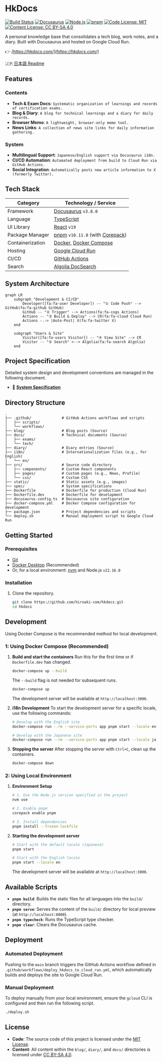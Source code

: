 # HkDocs

[![Build Status](https://github.com/hiroaki-com/hkdocs/actions/workflows/deploy_hkdocs_to_cloud_run.yml/badge.svg)](https://github.com/hiroaki-com/hkdocs/actions/workflows/deploy_hkdocs_to_cloud_run.yml)
[![Docusaurus](https://img.shields.io/badge/Docusaurus-v3.8.0-blue?logo=docusaurus)](https://docusaurus.io/)
[![Node.js](https://img.shields.io/badge/Node.js-v22.16.0-green?logo=nodedotjs)](https://nodejs.org/)
[![pnpm](https://img.shields.io/badge/pnpm-v10.11.0-orange?logo=pnpm)](https://pnpm.io/)
[![Code License: MIT](https://img.shields.io/badge/Code%20License-MIT-yellow.svg)](https://opensource.org/licenses/MIT)
[![Content License: CC BY-SA 4.0](https://img.shields.io/badge/Content-CC%20BY--SA%204.0-lightgrey.svg)](http://creativecommons.org/licenses/by-sa/4.0/)

A personal knowledge base that consolidates a tech blog, work notes, and a diary. Built with Docusaurus and hosted on Google Cloud Run.

👉 *[https://hkdocs.com/](https://hkdocs.com/)*

🇯🇵 [日本語 Readme](./README.md)

## Features

### Contents
- **Tech & Exam Docs**: `Systematic organization of learnings and records of certification exams.`
- **Blog & Diary**: `A blog for technical learnings and a diary for daily records.`
- **Browser Memo**: `A lightweight, browser-only memo tool.`
- **News Links**: `A collection of news site links for daily information gathering.`

### System
- **Multilingual Support**: `Japanese/English support via Docusaurus i18n.`
- **CI/CD Automation**: `Automated deployment from build to Cloud Run via GitHub Actions.`
- **Social Integration**: `Automatically posts new article information to X (formerly Twitter).`

## Tech Stack

| Category         | Technology / Service                                                              |
| ---------------- | --------------------------------------------------------------------------------- |
| Framework        | [Docusaurus](https://docusaurus.io/) `v3.8.0`                                     |
| Language         | [TypeScript](https://www.typescriptlang.org/)                                     |
| UI Library       | [React](https://reactjs.org/) `v19`                                               |
| Package Manager  | [pnpm](https://pnpm.io/) `v10.11.0` (with [Corepack](https://nodejs.org/api/corepack.html)) |
| Containerization | [Docker](https://www.docker.com/), [Docker Compose](https://docs.docker.com/compose/) |
| Hosting          | [Google Cloud Run](https://cloud.google.com/run)                                  |
| CI/CD            | [GitHub Actions](https://github.com/features/actions)                             |
| Search           | [Algolia DocSearch](https://docsearch.algolia.com/)                               |

## System Architecture


```mermaid
graph LR
    subgraph "Development & CI/CD"
        Developer([fa:fa-user Developer]) -- "① Code Push" --> GitHub(fa:fa-github GitHub)
        GitHub -- "② Trigger" --> Actions(fa:fa-cogs Actions)
        Actions -- "③ Build & Deploy" --> CR(fa:fa-cloud Cloud Run)
        Actions -.-> |Auto-Post| X(fa:fa-twitter X)
    end

    subgraph "Users & Site"
        Visitor([fa:fa-users Visitor]) -- "④ View Site" --> CR
        Visitor -- "⑤ Search" <--> Algolia(fa:fa-search Algolia)
    end
```

## Project Specification

Detailed system design and development conventions are managed in the following document.

- 📘 **[System Specification](./spec/SYSTEM_SPECIFICATION.en.md)**

## Directory Structure

```plaintext
.
├── .github/              # GitHub Actions workflows and scripts
│   ├── scripts/
│   └── workflows/
├── blog/                 # Blog posts (Source)
├── docs/                 # Technical documents (Source)
│   ├── exams/
│   └── tech/
├── diary/                # Diary entries (Source)
├── i18n/                 # Internationalization files (e.g., for English)
│   └── en/
├── src/                  # Source code directory
│   ├── components/       # Custom React components
│   ├── pages/            # Custom pages (e.g., News, Profile)
│   └── css/              # Custom CSS
├── static/               # Static assets (e.g., images)
├── spec/                 # System specifications
├── Dockerfile            # Dockerfile for production (Cloud Run)
├── Dockerfile.dev        # Dockerfile for development
├── docusaurus.config.ts  # Docusaurus site configuration
├── docker-compose.yml    # Docker Compose configuration for development
├── package.json          # Project dependencies and scripts
└── deploy.sh             # Manual deployment script to Google Cloud Run
```

## Getting Started

### Prerequisites

- [Git](https://git-scm.com/)
- [Docker Desktop](https://www.docker.com/products/docker-desktop/) (Recommended)
- Or, for a local environment: [nvm](https://github.com/nvm-sh/nvm) and Node.js `v22.16.0`

### Installation

1.  Clone the repository.
    ```bash
    git clone https://github.com/hiroaki-com/hkdocs.git
    cd hkdocs
    ```

## Development

Using Docker Compose is the recommended method for local development.

### 1: Using Docker Compose (Recommended)

1.  **Build and start the containers**
    Run this for the first time or if `Dockerfile.dev` has changed.
    ```bash
    docker-compose up --build
    ```
    The `--build` flag is not needed for subsequent runs.
    ```bash
    docker-compose up
    ```
    The development server will be available at `http://localhost:3000`.

2.  **i18n Development**
    To start the development server for a specific locale, use the following commands:
    ```bash
    # Develop with the English site
    docker-compose run --rm --service-ports app pnpm start --locale en

    # Develop with the Japanese site
    docker-compose run --rm --service-ports app pnpm start --locale ja
    ```

3.  **Stopping the server**
    After stopping the server with `Ctrl+C`, clean up the containers.
    ```bash
    docker-compose down
    ```

### 2: Using Local Environment

1.  **Environment Setup**
    ```bash
    # 1. Use the Node.js version specified in the project
    nvm use

    # 2. Enable pnpm
    corepack enable pnpm

    # 3. Install dependencies
    pnpm install --frozen-lockfile
    ```

2.  **Starting the development server**
    ```bash
    # Start with the default locale (Japanese)
    pnpm start

    # Start with the English locale
    pnpm start --locale en
    ```
    The development server will be available at `http://localhost:3000`.

## Available Scripts

-   **`pnpm build`**:
    Builds the static files for all languages into the `build/` directory.
-   **`pnpm serve`**:
    Serves the content of the `build/` directory for local preview (at `http://localhost:8080`).
-   **`pnpm typecheck`**:
    Runs the TypeScript type checker.
-   **`pnpm clear`**:
    Clears the Docusaurus cache.

## Deployment

### Automated Deployment

Pushing to the `main` branch triggers the GitHub Actions workflow defined in `.github/workflows/deploy_hkdocs_to_cloud_run.yml`, which automatically builds and deploys the site to Google Cloud Run.

### Manual Deployment

To deploy manually from your local environment, ensure the `gcloud` CLI is configured and then run the following script.

```bash
./deploy.sh
```

## License

-   **Code**: The source code of this project is licensed under the [MIT License](./LICENSE).
-   **Content**: All content within the `blog/`, `diary/`, and `docs/` directories is licensed under [CC BY-SA 4.0](http://creativecommons.org/licenses/by-sa/4.0/).
